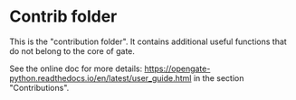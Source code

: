 
# Contrib folder

This is the "contribution folder". It contains additional useful functions that do not belong to the core of gate.

See the online doc for more details: https://opengate-python.readthedocs.io/en/latest/user_guide.html in the section "Contributions".
